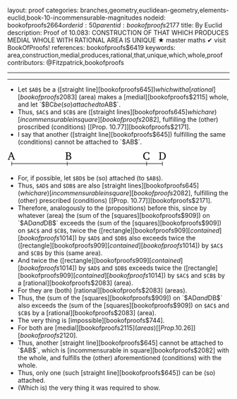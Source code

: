 layout: proof
categories: branches,geometry,euclidean-geometry,elements-euclid,book-10-incommensurable-magnitudes
nodeid: bookofproofs$2664
orderid: 50
parentid: bookofproofs$2177
title: By Euclid
description:  Proof of 10.083: CONSTRUCTION OF THAT WHICH PRODUCES MEDIAL WHOLE WITH RATIONAL AREA IS UNIQUE &#9733; master maths &#10004; visit BookOfProofs!
references: bookofproofs$6419
keywords: area,construction,medial,produces,rational,that,unique,which,whole,proof
contributors: @Fitzpatrick,bookofproofs

---


---



* Let `$AB$` be a ([straight line][bookofproofs$645]) which with a [rational][bookofproofs$2083] (area) makes a [medial][bookofproofs$2115] whole, and let `$BC$` be (so) attached to `$AB$`.
* Thus, `$AC$` and `$CB$` are ([straight lines][bookofproofs$645] which are) [incommensurable in square][bookofproofs$2082], fulfilling the (other) proscribed (conditions) [[Prop. 10.77]][bookofproofs$2171].
* I say that another ([straight line][bookofproofs$645]) fulfilling the same (conditions) cannot be attached to `$AB$`.

![fig079e](https://github.com/bookofproofs/bookofproofs.github.io/blob/main/_sources/_assets/images/euclid/Book10/fig079e.png?raw=true)

* For, if possible, let `$BD$` be (so) attached (to `$AB$`).
* Thus, `$AD$` and `$DB$` are also [straight lines][bookofproofs$645] (which are) [incommensurable in square][bookofproofs$2082], fulfilling the (other) prescribed (conditions) [[Prop. 10.77]][bookofproofs$2171].
* Therefore, analogously to the (propositions) before this, since by whatever (area) the (sum of the [squares][bookofproofs$909]) on `$AD$` and `$DB$` exceeds the (sum of the [squares][bookofproofs$909]) on `$AC$` and `$CB$`, twice the ([rectangle][bookofproofs$909] [contained][bookofproofs$1014]) by `$AD$` and `$DB$` also exceeds twice the ([rectangle][bookofproofs$909] [contained][bookofproofs$1014]) by `$AC$` and `$CB$` by this (same area).
* And twice the ([rectangle][bookofproofs$909] [contained][bookofproofs$1014]) by `$AD$` and `$DB$` exceeds twice the ([rectangle][bookofproofs$909] [contained][bookofproofs$1014]) by `$AC$` and `$CB$` by a [rational][bookofproofs$2083] (area).
* For they are (both) [rational][bookofproofs$2083] (areas).
* Thus, the (sum of the [squares][bookofproofs$909]) on `$AD$` and `$DB$` also exceeds the (sum of the [squares][bookofproofs$909]) on `$AC$` and `$CB$` by a [rational][bookofproofs$2083] (area).
* The very thing is [impossible][bookofproofs$744].
* For both are [medial][bookofproofs$2115] (areas) [[Prop. 10.26]][bookofproofs$2120].
* Thus, another [straight line][bookofproofs$645] cannot be attached to `$AB$`, which is [incommensurable in square][bookofproofs$2082] with the whole, and fulfills the (other) aforementioned (conditions) with the whole.
* Thus, only one (such [straight line][bookofproofs$645]) can be (so) attached.
* (Which is) the very thing it was required to show.
